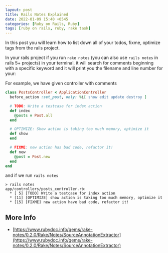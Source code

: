 ```yaml
---
layout: post
title: Rails Notes Explained
date: 2022-01-09 15:40 +0545
categories: [Ruby on Rails, Ruby]
tags: [ruby on rails, ruby, rake task]
---
```


In this post you will learn how to  list down all of your todos, fixme, optimize tags from the rails project.

In your rails project if you run `rake notes` (you can also use `rails notes` in rails 5+ projects) in your terminal, it will search for comments beginning with a specific keyword and it will print you the filename and line number for your:

For example, we have given controller with comments

```ruby
class PostsController < ApplicationController
  before_action :set_post, only: %i[ show edit update destroy ]

  # TODO: Write a testcase for index action
  def index
    @posts = Post.all
  end

  # OPTIMIZE: Show action is taking too much memory, optimize it
  def show
  end

  # FIXME: new action has bad code, refactor it!
  def new
    @post = Post.new
  end
end
```

and if we run `rails notes`

```shell
> rails notes
app/controllers/posts_controller.rb:
  * [ 5] [TODO] Write a testcase for index action
  * [11] [OPTIMIZE] show action is taking too much memory, optimize it
  * [15] [FIXME] new action have bad code, refactor it!
```

## More Info

- [https://www.rubydoc.info/gems/rake-notes/0.2.0/Rake/Notes/SourceAnnotationExtractor](https://www.rubydoc.info/gems/rake-notes/0.2.0/Rake/Notes/SourceAnnotationExtractor)
